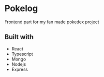 # Pokelog
Frontend part for my fan made pokedex project

## Built with
 - React
 - Typescript
 - Mongo
 - Nodejs
 - Express